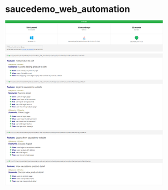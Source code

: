 # saucedemo_web_automation
![report-test](https://github.com/marseladeraharjo/saucedemo_web_automation/blob/main/test-report.png)
